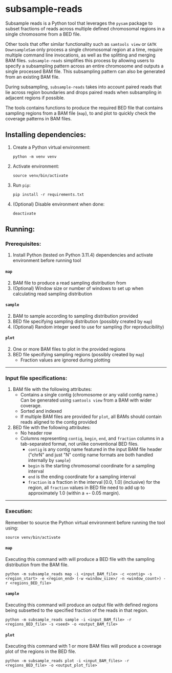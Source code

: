 # subsample-reads
Subsample reads is a Python tool that leverages the `pysam` package to subset fractions of reads across multiple defined chromosomal regions in a single chromosome from a BED file.

Other tools that offer similar functionality such as `samtools view` or `GATK DownsampleSam` only process a single chromosomal region at a time, require multiple command line invocations, as well as the splitting and merging BAM files. `subsample-reads` simplifies this process by allowing users to specify a subsampling pattern across an entire chromosome and outputs a single processed BAM file. This subsampling pattern can also be generated from an existing BAM file.

During subsampling, `subsample-reads` takes into account paired reads that lie across region boundaries and drops paired reads when subsampling in adjacent regions if possible.

The tools contains functions to produce the required BED file that contains sampling regions from a BAM file (`map`), to and plot to quickly check the coverage patterns in BAM files.

## Installing dependencies:
1. Create a Python virtual environment:
    
    `python -m venv venv`
1. Activate environment:
    
    `source venv/bin/activate`
1. Run `pip`:

    `pip install -r requirements.txt`
1. (Optional) Disable environment when done:

    `deactivate`

## Running:

### Prerequisites:

1. Install Python (tested on Python 3.11.4) dependencies and activate environment before running tool

#### `map`
2. BAM file to produce a read sampling distribution from
3. (Optional) Window size or number of windows to set up when calculating read sampling distribution

#### `sample`
2. BAM to sample according to sampling distribution provided
3. BED file specifying sampling distribution (possibly created by `map`)
4. (Optional) Random integer seed to use for sampling (for reproducibility)

#### `plot`
2. One or more BAM files to plot in the provided regions
3. BED file specifying sampling regions (possibly created by `map`)
    - Fraction values are ignored during plotting

---

### Input file specifications:

1. BAM file with the following attributes:
    * Contains a single contig (chromosome or any valid contig name.) Can be generated using `samtools view` from a BAM with wider coverage.
    * Sorted and indexed
    * If multiple BAM files are provided for `plot`, all BAMs should contain reads aligned to the contig provided
2. BED file with the following attributes:
    * No header row
    * Columns representing `contig`, `begin`, `end`, and `fraction` columns in a tab-separated format, not unlike conventional BED files. 
        - `contig` is any contig name featured in the input BAM file header ("chrN" and just "N" contig name formats are both handled internally by `sample`)
        - `begin` is the starting chromosomal coordinate for a sampling interval
        - `end` is the ending coordinate for a sampling interval
        - `fraction` is a fraction in the interval [0.0, 1.0] (inclusive) for the region, all `fraction` values in BED file need to add up to approximately 1.0 (within a +- 0.05 margin).

---

### Execution:

Remember to source the Python virtual environment before running the tool using:
```{python}
source venv/bin/activate
```

#### `map`
Executing this command with will produce a BED file with the sampling distribution from the BAM file.
```{python}
python -m subsample_reads map -i <input_BAM_file> -c <contig> -s <region_start> -e <region_end> (-w <window_size>/ -n <window_count>) -r <regions_BED_file>
```

#### `sample`
Executing this command will produce an output file with defined regions being subsetted to the specified fraction of the reads in that region.
```{python}
python -m subsample_reads sample -i <input_BAM_file> -r <regions_BED_file> -s <seed> -o <output_BAM_file>
```

#### `plot`
Executing this command with 1 or more BAM files will produce a coverage plot of the regions in the BED file.
```{python}
python -m subsample_reads plot -i <input_BAM_files> -r <regions_BED_file> -o <output_plot_file>
```
